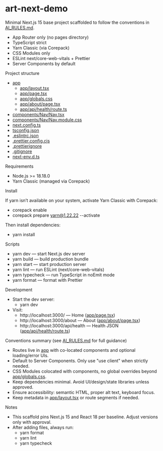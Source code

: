 # art-next-demo

Minimal Next.js 15 base project scaffolded to follow the conventions in [AI_RULES.md](AI_RULES.md).

- App Router only (no pages directory)
- TypeScript strict
- Yarn Classic (via Corepack)
- CSS Modules only
- ESLint next/core-web-vitals + Prettier
- Server Components by default

Project structure

- [app](app)
  - [app/layout.tsx](app/layout.tsx)
  - [app/page.tsx](app/page.tsx)
  - [app/globals.css](app/globals.css)
  - [app/about/page.tsx](app/about/page.tsx)
  - [app/api/health/route.ts](app/api/health/route.ts)
- [components/Nav/Nav.tsx](components/Nav/Nav.tsx)
- [components/Nav/Nav.module.css](components/Nav/Nav.module.css)
- [next.config.ts](next.config.ts)
- [tsconfig.json](tsconfig.json)
- [.eslintrc.json](.eslintrc.json)
- [.prettier.config.cjs](.prettier.config.cjs)
- [.prettierignore](.prettierignore)
- [.gitignore](.gitignore)
- [next-env.d.ts](next-env.d.ts)

Requirements

- Node.js >= 18.18.0
- Yarn Classic (managed via Corepack)

Install

If yarn isn’t available on your system, activate Yarn Classic with Corepack:

- corepack enable
- corepack prepare yarn@1.22.22 --activate

Then install dependencies:

- yarn install

Scripts

- yarn dev — start Next.js dev server
- yarn build — build production bundle
- yarn start — start production server
- yarn lint — run ESLint (next/core-web-vitals)
- yarn typecheck — run TypeScript in noEmit mode
- yarn format — format with Prettier

Development

- Start the dev server:
  - yarn dev
- Visit:
  - http://localhost:3000/ — Home ([app/page.tsx](app/page.tsx))
  - http://localhost:3000/about — About ([app/about/page.tsx](app/about/page.tsx))
  - http://localhost:3000/api/health — Health JSON ([app/api/health/route.ts](app/api/health/route.ts))

Conventions summary (see [AI_RULES.md](AI_RULES.md) for full guidance)

- Routes live in [app](app) with co-located components and optional loading/error UIs.
- Default to Server Components. Only use "use client" when strictly needed.
- CSS Modules colocated with components, no global overrides beyond [app/globals.css](app/globals.css).
- Keep dependencies minimal. Avoid UI/design/state libraries unless approved.
- Ensure accessibility: semantic HTML, proper alt text, keyboard focus.
- Keep metadata in [app/layout.tsx](app/layout.tsx) or route segments if needed.

Notes

- This scaffold pins Next.js 15 and React 18 per baseline. Adjust versions only with approval.
- After adding files, always run:
  - yarn format
  - yarn lint
  - yarn typecheck
